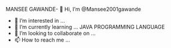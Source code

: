 MANSEE GAWANDE- 👋 Hi, I’m @Mansee2001gawande
- 👀 I’m interested in ...
- 🌱 I’m currently learning ... JAVA PROGRAMMING LANGUAGE
- 💞️ I’m looking to collaborate on ...
- 📫 How to reach me ...

<!---
Mansee2001gawande/Mansee2001gawande is a ✨ special ✨ repository because its `README.md` (this file) appears on your GitHub profile.
You can click the Preview link to take a look at your changes.
--->
